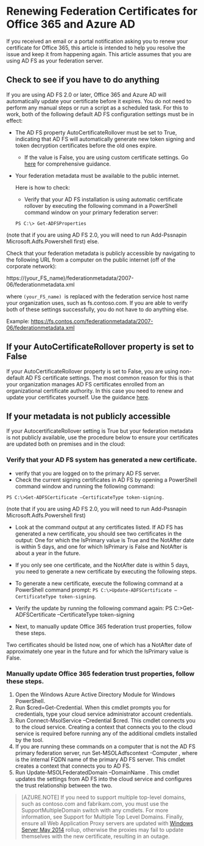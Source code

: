 <properties
	pageTitle="Certificate renewal guidance for Office 365 and Azure AD users. | Windows Azure"
	description="This article explains to Office 365 users how to resolve issues with emails that notify them about renewing a certificate."
	services="active-directory"
	documentationCenter=""
	authors="billmath"
	manager="stevenpo"
	editor="curtand"/>

<tags
	ms.service="active-directory"
	ms.date="10/13/2015"
	wacn.date=""/>


# Renewing Federation Certificates for Office 365 and Azure AD

If you received an email or a portal notification asking you to renew your certificate for Office 365, this article is intended to help you resolve the issue and keep it from happening again.  This article assumes that you are using AD FS as your federation server.

## Check to see if you have to do anything

If you are using AD FS 2.0 or later, Office 365 and Azure AD will automatically update your certificate before it expires.  You do not need to perform any manual steps or run a script as a scheduled task.  For this to work, both of the following default AD FS configuration settings must be in effect:

- The AD FS property AutoCertificateRollover must be set to True, indicating that AD FS will automatically generate new token signing and token decryption certificates before the old ones expire.
	- If the value is False, you are using custom certificate settings.  Go [here](https://msdn.microsoft.com/zh-cn/library/azure/JJ933264.aspx#BKMK_NotADFSCert)  for comprehensive guidance.
- Your federation metadata must be available to the public internet.

	Here is how to check:

	- Verify that your AD FS installation is using automatic certificate rollover by executing the following command in a PowerShell command window on your primary federation server:

	`PS C:\> Get-ADFSProperties`

(note that if you are using AD FS 2.0, you will need to run Add-Pssnapin Microsoft.Adfs.Powershell first)
else.

Check that your federation metadata is publicly accessible by navigating to the following URL from a computer on the public internet (off of the corporate network):


https://(your_FS_name)/federationmetadata/2007-06/federationmetadata.xml

where `(your_FS_name) `is replaced with the federation service host name your organization uses, such as fs.contoso.com.  If you are able to verify both of these settings successfully, you do not have to do anything else.  

Example: https://fs.contos.com/federationmetadata/2007-06/federationmetadata.xml

## If your AutoCertificateRollover property is set to False

If your AutoCertificateRollover property is set to False, you are using non-default AD FS certificate settings.  The most common reason for this is that your organization manages AD FS certificates enrolled from an organizational certificate authority.  In this case you need to renew and update your certificates yourself.  Use the guidance [here](https://msdn.microsoft.com/zh-cn/library/azure/JJ933264.aspx#BKMK_NotADFSCert).

## If your metadata is not publicly accessible
If your AutocertificateRollover setting is True but your federation metadata is not publicly available, use the procedure below to ensure your certificates are updated both on premises and in the cloud:

### Verify that your AD FS system has generated a new certificate.

- verify that you are logged on to the primary AD FS server.
- Check the current signing certificates in AD FS by opening a PowerShell command window and running the following command:

`PS C:\>Get-ADFSCertificate –CertificateType token-signing.`

(note that if you are using AD FS 2.0, you will need to run Add-Pssnapin Microsoft.Adfs.Powershell first)


- Look at the command output at any certificates listed.  If AD FS has generated a new certificate, you should see two certificates in the output:  One for which the IsPrimary value is True and the NotAfter date is within 5 days, and one for which IsPrimary is False and NotAfter is about a year in the future.

- If you only see one certificate, and the NotAfter date is within 5 days, you need to generate a new certificate by executing the following steps.

- To generate a new certificate, execute the following command at a PowerShell command prompt: `PS C:\>Update-ADFSCertificate –CertificateType token-signing`.

- Verify the update by running the following command again: PS C:\>Get-ADFSCertificate –CertificateType token-signing
- Next, to manually update Office 365 federation trust properties, follow these steps.

Two certificates should be listed now, one of which has a NotAfter date of approximately one year in the future and for which the IsPrimary value is False.


### Manually update Office 365 federation trust properties, follow these steps.

1.	Open the Windows Azure Active Directory Module for Windows PowerShell.
2.	Run $cred=Get-Credential. When this cmdlet prompts you for credentials, type your cloud service administrator account credentials.
3.	Run Connect-MsolService –Credential $cred. This cmdlet connects you to the cloud service. Creating a context that connects you to the cloud service is required before running any of the additional cmdlets installed by the tool.
4.	If you are running these commands on a computer that is not the AD FS primary federation server, run Set-MSOLAdfscontext -Computer <AD FS primary server>, where <AD FS primary server> is the internal FQDN name of the primary AD FS server. This cmdlet creates a context that connects you to AD FS.
5.	Run Update-MSOLFederatedDomain –DomainName <domain>. This cmdlet updates the settings from AD FS into the cloud service and configures the trust relationship between the two.

>[AZURE.NOTE] If you need to support multiple top-level domains, such as contoso.com and fabrikam.com, you must use the SupportMultipleDomain switch with any cmdlets. For more information, see Support for Multiple Top Level Domains.
Finally, ensure all Web Application Proxy servers are updated with [Windows Server May 2014](http://support.microsoft.com/kb/2955164) rollup, otherwise the proxies may fail to update themselves with the new certificate, resulting in an outage.
